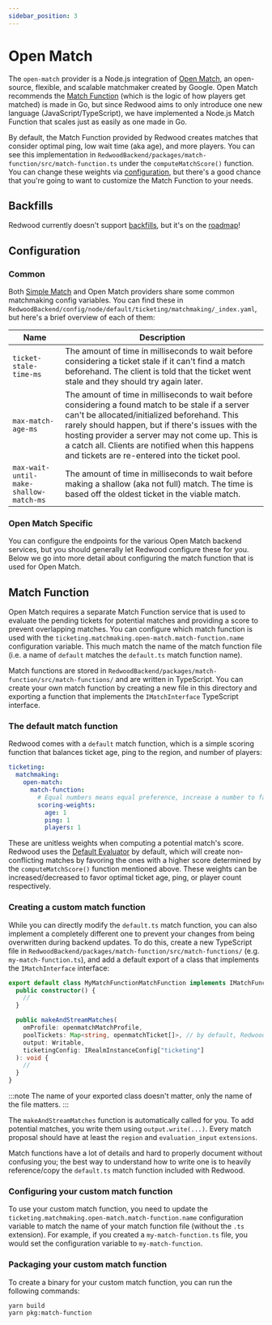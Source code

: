 ```yaml
---
sidebar_position: 3
---
```


# Open Match

The `open-match` provider is a Node.js integration of [Open Match](https://openmatch.dev), an open-source, flexible, and scalable matchmaker created by Google. Open Match recommends the [Match Function](https://openmatch.dev/site/docs/guides/matchmaker/matchfunction/) (which is the logic of how players get matched) is made in Go, but since Redwood aims to only introduce one new language (JavaScript/TypeScript), we have implemented a Node.js Match Function that scales just as easily as one made in Go.

By default, the Match Function provided by Redwood creates matches that consider optimal ping, low wait time (aka age), and more players. You can see this implementation in `RedwoodBackend/packages/match-function/src/match-function.ts` under the `computeMatchScore()` function. You can change these weights via [configuration](#open-match-specific), but there's a good chance that you're going to want to customize the Match Function to your needs.

## Backfills

Redwood currently doesn't support [backfills](https://openmatch.dev/site/docs/guides/backfill/), but it's on the [roadmap](../../support/roadmap.md)!

## Configuration

### Common

Both [Simple Match](./simple-match.md) and Open Match providers share some common matchmaking config variables. You can find these in `RedwoodBackend/config/node/default/ticketing/matchmaking/_index.yaml`, but here's a brief overview of each of them:

|Name|Description|
|-|-|
|`ticket-stale-time-ms`|The amount of time in milliseconds to wait before considering a ticket stale if it can't find a match beforehand. The client is told that the ticket went stale and they should try again later.|
|`max-match-age-ms`|The amount of time in milliseconds to wait before considering a found match to be stale if a server can't be allocated/initialized beforehand. This rarely should happen, but if there's issues with the hosting provider a server may not come up. This is a catch all. Clients are notified when this happens and tickets are re-entered into the ticket pool.|
|`max-wait-until-make-shallow-match-ms`|The amount of time in milliseconds to wait before making a shallow (aka not full) match. The time is based off the oldest ticket in the viable match.|

### Open Match Specific

You can configure the endpoints for the various Open Match backend services, but you should generally let Redwood configure these for you. Below we go into more detail about configuring the match function that is used for Open Match.

## Match Function

Open Match requires a separate Match Function service that is used to evaluate the pending tickets for potential matches and providing a score to prevent overlapping matches. You can configure which match function is used with the `ticketing.matchmaking.open-match.match-function.name` configuration variable. This much match the name of the match function file (i.e. a name of `default` matches the `default.ts` match function name).

Match functions are stored in `RedwoodBackend/packages/match-function/src/match-functions/` and are written in TypeScript. You can create your own match function by creating a new file in this directory and exporting a function that implements the `IMatchInterface` TypeScript interface.

### The default match function

Redwood comes with a `default` match function, which is a simple scoring function that balances ticket age, ping to the region, and number of players:

``` yaml
ticketing:
  matchmaking:
    open-match:
      match-function:
        # Equal numbers means equal preference, increase a number to favor it more
        scoring-weights:
          age: 1
          ping: 1
          players: 1
```

These are unitless weights when computing a potential match's score. Redwood uses the [Default Evaluator](https://openmatch.dev/site/docs/tutorials/defaultevaluator/) by default, which will create non-conflicting matches by favoring the ones with a higher score determined by the `computeMatchScore()` function mentioned above. These weights can be increased/decreased to favor optimal ticket age, ping, or player count respectively.

### Creating a custom match function

While you can directly modify the `default.ts` match function, you can also implement a completely different one to prevent your changes from being overwritten during backend updates. To do this, create a new TypeScript file in `RedwoodBackend/packages/match-function/src/match-functions/` (e.g. `my-match-function.ts`), and add a default export of a class that implements the `IMatchInterface` interface:

``` typescript
export default class MyMatchFunctionMatchFunction implements IMatchFunction {
  public constructor() {
    //
  }

  public makeAndStreamMatches(
    omProfile: openmatchMatchProfile,
    poolTickets: Map<string, openmatchTicket[]>, // by default, Redwood will only have one pool for all tickets
    output: Writable,
    ticketingConfig: IRealmInstanceConfig["ticketing"]
  ): void {
    //
  }
}
```

:::note
The name of your exported class doesn't matter, only the name of the file matters.
:::

The `makeAndStreamMatches` function is automatically called for you. To add potential matches, you write them using `output.write(...)`. Every match proposal should have at least the `region` and `evaluation_input` `extensions`.

Match functions have a lot of details and hard to properly document without confusing you; the best way to understand how to write one is to heavily reference/copy the `default.ts` match function included with Redwood.

### Configuring your custom match function

To use your custom match function, you need to update the `ticketing.matchmaking.open-match.match-function.name` configuration variable to match the name of your match function file (without the `.ts` extension). For example, if you created a `my-match-function.ts` file, you would set the configuration variable to `my-match-function`.

### Packaging your custom match function

To create a binary for your custom match function, you can run the following commands:

``` bash
yarn build
yarn pkg:match-function
```
